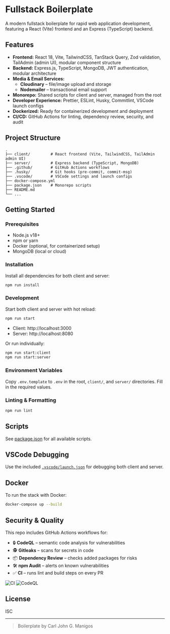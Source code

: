 # Fullstack Boilerplate

A modern fullstack boilerplate for rapid web application development, featuring a React (Vite) frontend and an Express (TypeScript) backend.

## Features

- **Frontend:** React 18, Vite, TailwindCSS, TanStack Query, Zod validation, TailAdmin (admin UI), modular component structure
- **Backend:** Express.js, TypeScript, MongoDB, JWT authentication, modular architecture
- **Media & Email Services:**
    - **Cloudinary** – file/image upload and storage
    - **Nodemailer** – transactional email support
- **Monorepo:** Shared scripts for client and server, managed from the root
- **Developer Experience:** Prettier, ESLint, Husky, Commitlint, VSCode launch configs
- **Dockerized:** Ready for containerized development and deployment
- **CI/CD:** GitHub Actions for linting, dependency review, security, and audit

## Project Structure

```
.
├── client/         # React frontend (Vite, TailwindCSS, TailAdmin admin UI)
├── server/         # Express backend (TypeScript, MongoDB)
├── .github/        # GitHub Actions workflows
├── .husky/         # Git hooks (pre-commit, commit-msg)
├── .vscode/        # VSCode settings and launch configs
├── docker-compose.yml
├── package.json    # Monorepo scripts
├── README.md
└── ...
```

## Getting Started

### Prerequisites

- Node.js v18+
- npm or yarn
- Docker (optional, for containerized setup)
- MongoDB (local or cloud)

### Installation

Install all dependencies for both client and server:

```sh
npm run install
```

### Development

Start both client and server with hot reload:

```sh
npm run start
```

- Client: http://localhost:3000
- Server: http://localhost:8080

Or run individually:

```sh
npm run start:client
npm run start:server
```

### Environment Variables

Copy `.env.template` to `.env` in the root, `client/`, and `server/` directories. Fill in the required values.

### Linting & Formatting

```sh
npm run lint
```

## Scripts

See [package.json](package.json) for all available scripts.

## VSCode Debugging

Use the included [`.vscode/launch.json`](.vscode/launch.json) for debugging both client and server.

## Docker

To run the stack with Docker:

```sh
docker-compose up --build
```

## Security & Quality

This repo includes GitHub Actions workflows for:

- 🔒 **CodeQL** – semantic code analysis for vulnerabilities
- 🕵️ **Gitleaks** – scans for secrets in code
- 📦 **Dependency Review** – checks added packages for risks
- 🛠 **npm Audit** – alerts on known vulnerabilities
- ✅ **CI** – runs lint and build steps on every PR

![CI](https://github.com/crljhnmngs/fullstack-boilerplate/actions/workflows/ci.yml/badge.svg)
![CodeQL](https://github.com/crljhnmngs/fullstack-boilerplate/actions/workflows/codeql.yml/badge.svg)

## License

ISC

---

> Boilerplate by Carl John G. Manigos
